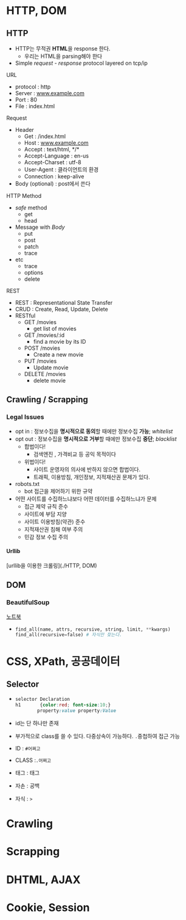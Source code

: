 # HTTP, DOM

## HTTP

- HTTP는 무적권 **HTML**을 response 한다.
  - 우리는 HTML을 parsing해야 한다
- Simple *request - response* protocol layered on tcp/ip

URL

- protocol : http
- Server : www.example.com
- Port : 80
- File : index.html

Request

- Header
  - Get : /index.html
  - Host : www.example.com
  - Accept : text/html, \*/\*
  - Accept-Language : en-us
  - Accept-Charset : utf-8
  - User-Agent : 클라이언트의 환경
  - Connection : keep-alive
- Body (optional) : post에서 쓴다

HTTP Method

- *safe* method
  - get
  - head
- Message with *Body*
  - put
  - post
  - patch
  - trace
- etc
  - trace
  - options
  - delete

REST

- REST : Representational State Transfer
- CRUD : Create, Read, Update, Delete
- RESTful
  - GET /movies 
    - get list of movies
  - GET /movies/:id
    - find a movie by its ID
  - POST /movies
    - Create a new movie
  - PUT /movies
    - Update movie
  - DELETE /movies
    - delete movie

## Crawling / Scrapping

### Legal Issues

- opt in : 정보수집을 **명시적으로 동의**할 때에만 정보수집 **가능**; *whitelist*
- opt out : 정보수집을 **명시적으로 거부**할 때에만 정보수집 **중단**; *blacklist*
  - 합법이다!
    - 검색엔진 , 가격비교 등 공익 목적이다
  - 위법이다! 
    - 사이트 운영자의 의사에 반하지 않으면 합법이다.
    - 트래픽, 이용방침, 개인정보, 지적재산권 문제가 있다.
- robots.txt
  - bot 접근을 제어하기 위한 규약
- 어떤 사이트를 수집하느냐보다 어떤 데이터를 수집하느냐가 문제
  - 접근 제약 규칙 준수
  - 사이트에 부담 지양
  - 사이트 이용방침(약관) 준수
  - 지적재산권 침해 여부 주의
  - 민감 정보 수집 주의

#### Urllib

[urllib을 이용한 크롤링](./HTTP, DOM)

## DOM

### BeautifulSoup

[노트북](./DOM)

- ```python
  find_all(name, attrs, recursive, string, limit, **kwargs)
  find_all(recursive=false) # 자식만 찾는다.
  ```



# CSS, XPath, 공공데이터

## Selector

- ```css
  selector Declaration
  h1       {color:red; font-size:10;}
          property:value property:Value
  ```

- id는 단 하나만 존재

- 부가적으로 class를 쓸 수 있다. 다중상속이 가능하다. `.`중첩하여 접근 가능
- ID : `#어쩌고`
- CLASS :`.어쩌고`
- 태그 : 태그
- 자손 : 공백
- 자식 : `>`

# Crawling

# Scrapping

# DHTML, AJAX

# Cookie, Session
